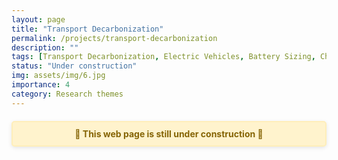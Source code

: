 ```yaml
---
layout: page
title: "Transport Decarbonization"
permalink: /projects/transport-decarbonization
description: ""
tags: [Transport Decarbonization, Electric Vehicles, Battery Sizing, Charging Infrastructure, Mobility]
status: "Under construction"
img: assets/img/6.jpg
importance: 4 
category: Research themes
---
```



<div style="background-color: #fff3cd; color: #856404; border: 2px solid #ffeeba; padding: 10px 20px; margin: 20px 0; border-radius: 5px; font-weight: bold; text-align: center; box-shadow: 0 2px 6px rgba(0,0,0,0.1);">
  🚧 This web page is still under construction 🚧
</div>
